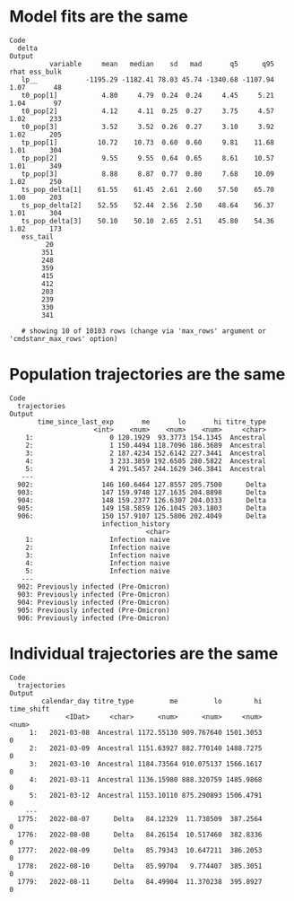 # Model fits are the same

    Code
      delta
    Output
              variable     mean   median    sd   mad       q5      q95 rhat ess_bulk
       lp__            -1195.29 -1182.41 78.03 45.74 -1340.68 -1107.94 1.07       48
       t0_pop[1]           4.80     4.79  0.24  0.24     4.45     5.21 1.04       97
       t0_pop[2]           4.12     4.11  0.25  0.27     3.75     4.57 1.02      233
       t0_pop[3]           3.52     3.52  0.26  0.27     3.10     3.92 1.02      205
       tp_pop[1]          10.72    10.73  0.60  0.60     9.81    11.68 1.01      304
       tp_pop[2]           9.55     9.55  0.64  0.65     8.61    10.57 1.01      349
       tp_pop[3]           8.88     8.87  0.77  0.80     7.68    10.09 1.02      250
       ts_pop_delta[1]    61.55    61.45  2.61  2.60    57.50    65.70 1.00      203
       ts_pop_delta[2]    52.55    52.44  2.56  2.50    48.64    56.37 1.01      304
       ts_pop_delta[3]    50.10    50.10  2.65  2.51    45.80    54.36 1.02      173
       ess_tail
             20
            351
            248
            359
            415
            412
            203
            239
            330
            341
      
       # showing 10 of 10103 rows (change via 'max_rows' argument or 'cmdstanr_max_rows' option)

# Population trajectories are the same

    Code
      trajectories
    Output
           time_since_last_exp       me       lo       hi titre_type
                         <int>    <num>    <num>    <num>     <char>
        1:                   0 120.1929  93.3773 154.1345  Ancestral
        2:                   1 150.4494 118.7096 186.3689  Ancestral
        3:                   2 187.4234 152.6142 227.3441  Ancestral
        4:                   3 233.3859 192.6505 280.5822  Ancestral
        5:                   4 291.5457 244.1629 346.3841  Ancestral
       ---                                                          
      902:                 146 160.6464 127.8557 205.7500      Delta
      903:                 147 159.9748 127.1635 204.8898      Delta
      904:                 148 159.2377 126.6307 204.0333      Delta
      905:                 149 158.5859 126.1045 203.1803      Delta
      906:                 150 157.9107 125.5806 202.4049      Delta
                           infection_history
                                      <char>
        1:                   Infection naive
        2:                   Infection naive
        3:                   Infection naive
        4:                   Infection naive
        5:                   Infection naive
       ---                                  
      902: Previously infected (Pre-Omicron)
      903: Previously infected (Pre-Omicron)
      904: Previously infected (Pre-Omicron)
      905: Previously infected (Pre-Omicron)
      906: Previously infected (Pre-Omicron)

# Individual trajectories are the same

    Code
      trajectories
    Output
            calendar_day titre_type         me         lo        hi time_shift
                  <IDat>     <char>      <num>      <num>     <num>      <num>
         1:   2021-03-08  Ancestral 1172.55130 909.767640 1501.3053          0
         2:   2021-03-09  Ancestral 1151.63927 882.770140 1488.7275          0
         3:   2021-03-10  Ancestral 1184.73564 910.075137 1566.1617          0
         4:   2021-03-11  Ancestral 1136.15980 888.320759 1485.9868          0
         5:   2021-03-12  Ancestral 1153.10110 875.290893 1506.4791          0
        ---                                                                   
      1775:   2022-08-07      Delta   84.12329  11.738509  387.2564          0
      1776:   2022-08-08      Delta   84.26154  10.517460  382.8336          0
      1777:   2022-08-09      Delta   85.79343  10.647211  386.2053          0
      1778:   2022-08-10      Delta   85.99704   9.774407  385.3051          0
      1779:   2022-08-11      Delta   84.49904  11.370238  395.8927          0

